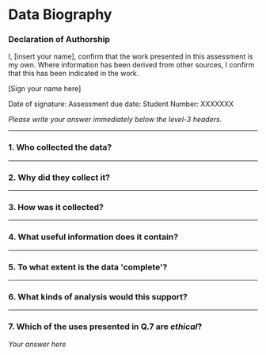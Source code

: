 # Data Biography

### Declaration of Authorship

I, [insert your name], confirm that the work presented in this assessment is my own. Where information has been derived from other sources, I confirm that this has been indicated in the work.

[Sign your name here]

Date of signature: 
Assessment due date: 
Student Number: XXXXXXX

_Please write your answer immediately below the level-3 headers._

---

### 1. Who collected the data?


---

### 2. Why did they collect it?


---

### 3. How was it collected?


---

### 4. What useful information does it contain?


---

### 5. To what extent is the data 'complete'?


---

### 6. What kinds of analysis would this support?


---

### 7. Which of the uses presented in Q.7 are _ethical_?

_Your answer here_

 
